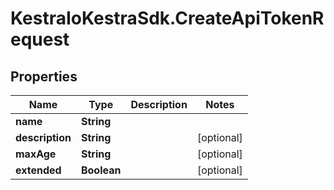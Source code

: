 # KestraIoKestraSdk.CreateApiTokenRequest

## Properties

Name | Type | Description | Notes
------------ | ------------- | ------------- | -------------
**name** | **String** |  | 
**description** | **String** |  | [optional] 
**maxAge** | **String** |  | [optional] 
**extended** | **Boolean** |  | [optional] 


